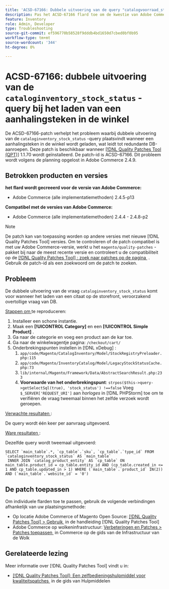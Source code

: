 ```yaml
---
title: 'ACSD-67166: Dubbele uitvoering van de query "catalogvoorraad_stock_status" bij het laden van een aanhalingsteken in de winkel'
description: Pas het ACSD-67166 flard toe om de kwestie van Adobe Commerce te bevestigen waar de dubbele uitvoering van de vraag &grave; catalogvoorraad_stock_status &grave; voorkomt wanneer het laden van een citaat op de opslag, die overtollige vraag van DB veroorzaakt.
feature: Inventory
role: Admin, Developer
type: Troubleshooting
source-git-commit: ef596770b58528f9dddb4bd1650d7cbed0bf0b95
workflow-type: tm+mt
source-wordcount: '344'
ht-degree: 0%

---
```



# ACSD-67166: dubbele uitvoering van de `cataloginventory_stock_status` -query bij het laden van een aanhalingsteken in de winkel

De ACSD-67166-patch verhelpt het probleem waarbij dubbele uitvoering van de `cataloginventory_stock_status` -query plaatsvindt wanneer een aanhalingsteken in de winkel wordt geladen, wat leidt tot redundante DB-aanroepen. Deze patch is beschikbaar wanneer [[!DNL Quality Patches Tool (QPT)]](/help/tools/quality-patches-tool/quality-patches-tool-to-self-serve-quality-patches.md) 1.1.70 wordt geïnstalleerd. De patch-id is ACSD-67166. Dit probleem wordt volgens de planning opgelost in Adobe Commerce 2.4.9.

## Betrokken producten en versies

**het flard wordt gecreeerd voor de versie van Adobe Commerce:**

* Adobe Commerce (alle implementatiemethoden) 2.4.5-p13

**Compatibel met de versies van Adobe Commerce:**

* Adobe Commerce (alle implementatiemethoden) 2.4.4 - 2.4.8-p2

>[!NOTE]
>
>De patch kan van toepassing worden op andere versies met nieuwe [!DNL Quality Patches Tool] versies. Om te controleren of de patch compatibel is met uw Adobe Commerce-versie, werkt u het `magento/quality-patches` -pakket bij naar de meest recente versie en controleert u de compatibiliteit op de [[!DNL Quality Patches Tool] : zoek naar patches op de pagina &#x200B;](https://experienceleague.adobe.com/tools/commerce-quality-patches/index.html?lang=nl-NL) . Gebruik de patch-id als een zoekwoord om de patch te zoeken.

## Probleem

De dubbele uitvoering van de vraag `cataloginventory_stock_status` komt voor wanneer het laden van een citaat op de storefront, veroorzakend overtollige vraag van DB.

<u> Stappen om </u> te reproduceren:

1. Installeer een schone instantie.
1. Maak een **[!UICONTROL Category]** en een **[!UICONTROL Simple Product]** .
1. Ga naar de categorie en voeg een product aan de kar toe.
1. Ga naar de winkelwagentje pagina: `/checkout/cart/`
1. Onderbrekingspunten instellen in [!DNL xDebug] :
   1. `app/code/Magento/CatalogInventory/Model/StockRegistryPreloader.php:115`
   1. `app/code/Magento/InventoryCatalog/Model/LegacyStockStatusCache.php:73`
   1. `lib/internal/Magento/Framework/Data/AbstractSearchResult.php:233`
   1. **Voorwaarde van het onderbrekingspunt**: `strpos($this->query->getSelectSql(true), 'stock_status') !==false`
Voeg `$_SERVER['REQUEST_URI']` aan *horloges* in [!DNL PHPStorm] toe om te verifiëren de vraag tweemaal binnen het zelfde verzoek wordt geroepen.

<u> Verwachte resultaten </u>:

De query wordt één keer per aanvraag uitgevoerd.

<u> Ware resultaten </u>:

Dezelfde query wordt tweemaal uitgevoerd:

```
SELECT `main_table`.*, `cp_table`.`sku`, `cp_table`.`type_id` FROM `cataloginventory_stock_status` AS `main_table`
 INNER JOIN `catalog_product_entity` AS `cp_table` ON main_table.product_id = cp_table.entity_id AND (cp_table.created_in <= 1 AND cp_table.updated_in > 1) WHERE (`main_table`.`product_id` IN(2)) AND (`main_table`.`website_id` = '0') 
```

## De patch toepassen

Om individuele flarden toe te passen, gebruik de volgende verbindingen afhankelijk van uw plaatsingsmethode:

* Op locatie Adobe Commerce of Magento Open Source: [[!DNL Quality Patches Tool] > Gebruik &#x200B;](/help/tools/quality-patches-tool/usage.md) in de handleiding [!DNL Quality Patches Tool]
* Adobe Commerce op wolkeninfrastructuur: [&#x200B; Verbeteringen en Patches > Patches toepassen &#x200B;](https://experienceleague.adobe.com/docs/commerce-cloud-service/user-guide/develop/upgrade/apply-patches.html?lang=nl-NL) in Commerce op de gids van de Infrastructuur van de Wolk

## Gerelateerde lezing

Meer informatie over [!DNL Quality Patches Tool] vindt u in:

* [[!DNL Quality Patches Tool]: Een zelfbedieningshulpmiddel voor kwaliteitspatches &#x200B;](/help/tools/quality-patches-tool/quality-patches-tool-to-self-serve-quality-patches.md) in de gids van Hulpmiddelen
